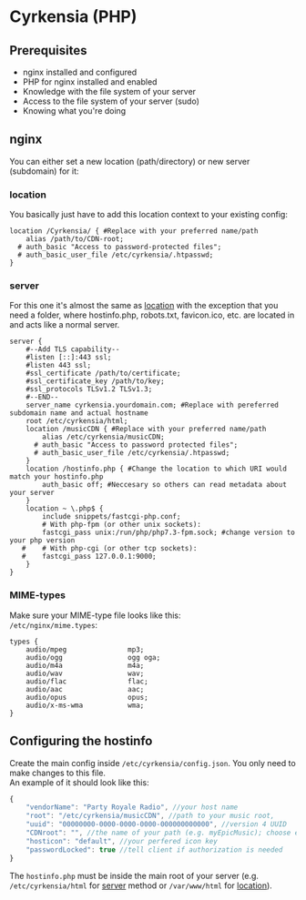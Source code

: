 # Cyrkensia (PHP)
## Prerequisites
* nginx installed and configured
* PHP for nginx installed and enabled
* Knowledge with the file system of your server
* Access to the file system of your server (sudo)
* Knowing what you're doing

## nginx
You can either set a new location (path/directory) or new server (subdomain) for it:

### location
You basically just have to add this location context to your existing config:
```nginx
location /Cyrkensia/ { #Replace with your preferred name/path
    alias /path/to/CDN-root;
  # auth_basic "Access to password-protected files";
  # auth_basic_user_file /etc/cyrkensia/.htpasswd;
}
```

### server
For this one it's almost the same as [location](#location) with the exception that you need a folder, where hostinfo.php, robots.txt, favicon.ico, etc. are located in and acts like a normal server.
```nginx
server {
    #--Add TLS capability--
    #listen [::]:443 ssl;
    #listen 443 ssl;
    #ssl_certificate /path/to/certificate;
    #ssl_certificate_key /path/to/key;
    #ssl_protocols TLSv1.2 TLSv1.3;
    #--END--
    server_name cyrkensia.yourdomain.com; #Replace with pereferred subdomain name and actual hostname
    root /etc/cyrkensia/html;
    location /musicCDN { #Replace with your preferred name/path
        alias /etc/cyrkensia/musicCDN;
      # auth_basic "Access to password protected files";
      # auth_basic_user_file /etc/cyrkensia/.htpasswd;
    }
    location /hostinfo.php { #Change the location to which URI would match your hostinfo.php
        auth_basic off; #Neccesary so others can read metadata about your server
    }
    location ~ \.php$ {
        include snippets/fastcgi-php.conf;
        # With php-fpm (or other unix sockets):
        fastcgi_pass unix:/run/php/php7.3-fpm.sock; #change version to your php version
   #    # With php-cgi (or other tcp sockets):
   #    fastcgi_pass 127.0.0.1:9000;
    }
}
```

### MIME-types
Make sure your MIME-type file looks like this:  
`/etc/nginx/mime.types`:
```nginx
types {
    audio/mpeg               mp3;
    audio/ogg                ogg oga;
    audio/m4a                m4a;
    audio/wav                wav;
    audio/flac               flac;
    audio/aac                aac;
    audio/opus               opus;
    audio/x-ms-wma           wma;
}
```

## Configuring the hostinfo
Create the main config inside `/etc/cyrkensia/config.json`. You only need to make changes to this file.  
An example of it should look like this:
```js
{
    "vendorName": "Party Royale Radio", //your host name
    "root": "/etc/cyrkensia/musicCDN", //path to your music root,
    "uuid": "00000000-0000-0000-0000-000000000000", //version 4 UUID
    "CDNroot": "", //the name of your path (e.g. myEpicMusic); choose empty if using server method
    "hosticon": "default", //your perfered icon key
    "passwordLocked": true //tell client if authorization is needed
}
```

The `hostinfo.php` must be inside the main root of your server (e.g. `/etc/cyrkensia/html` for [server](#server) method or `/var/www/html` for [location](#location)).
